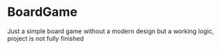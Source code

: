 # BoardGame
 Just a simple board game without a modern design but a working logic, project is not fully finished
